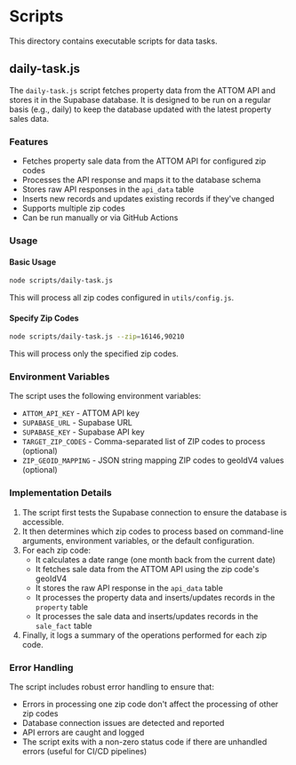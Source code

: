 # Scripts

This directory contains executable scripts for data tasks.

## daily-task.js

The `daily-task.js` script fetches property data from the ATTOM API and stores it in the Supabase database. It is designed to be run on a regular basis (e.g., daily) to keep the database updated with the latest property sales data.

### Features

- Fetches property sale data from the ATTOM API for configured zip codes
- Processes the API response and maps it to the database schema
- Stores raw API responses in the `api_data` table
- Inserts new records and updates existing records if they've changed
- Supports multiple zip codes
- Can be run manually or via GitHub Actions

### Usage

#### Basic Usage

```bash
node scripts/daily-task.js
```

This will process all zip codes configured in `utils/config.js`.

#### Specify Zip Codes

```bash
node scripts/daily-task.js --zip=16146,90210
```

This will process only the specified zip codes.

### Environment Variables

The script uses the following environment variables:

- `ATTOM_API_KEY` - ATTOM API key
- `SUPABASE_URL` - Supabase URL
- `SUPABASE_KEY` - Supabase API key
- `TARGET_ZIP_CODES` - Comma-separated list of ZIP codes to process (optional)
- `ZIP_GEOID_MAPPING` - JSON string mapping ZIP codes to geoIdV4 values (optional)

### Implementation Details

1. The script first tests the Supabase connection to ensure the database is accessible.
2. It then determines which zip codes to process based on command-line arguments, environment variables, or the default configuration.
3. For each zip code:
   - It calculates a date range (one month back from the current date)
   - It fetches sale data from the ATTOM API using the zip code's geoIdV4
   - It stores the raw API response in the `api_data` table
   - It processes the property data and inserts/updates records in the `property` table
   - It processes the sale data and inserts/updates records in the `sale_fact` table
4. Finally, it logs a summary of the operations performed for each zip code.

### Error Handling

The script includes robust error handling to ensure that:

- Errors in processing one zip code don't affect the processing of other zip codes
- Database connection issues are detected and reported
- API errors are caught and logged
- The script exits with a non-zero status code if there are unhandled errors (useful for CI/CD pipelines)
